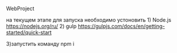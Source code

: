WebProject


на текущем этапе для запуска необходимо устоновить 1) Node.js 
    https://nodejs.org/ru/
2) gulp
    https://gulpjs.com/docs/en/getting-started/quick-start

3)запустить команду npm i